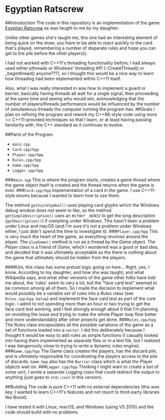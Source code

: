 # Egyptian Ratscrew
##Introduction
The code in this repository is an implementation of the game [Egyptian Ratscrew](https://en.wikipedia.org/wiki/Egyptian_Ratscrew) as was taught to me by my daughter. 

Unlike other games she's taught me, this one had an interesting element of being quick on the draw; you have to be able to react quickly to the card that's played, remembering a number of disparate rules and hope you can get to the pile before the other player(s).

I had not worked with C++11's threading functionality before; I had always used either pthreads or Windows' threading API (::CreateThread() or _beginthread() anyone???), so I thought this would be a nice way to learn how threading had been implemented within C++11 itself.

Also, what I was really interested in was how to implement a guard or barrier, basically having threads all wait for a single signal, then proceeding at the same time and seeing who would win, acknowledging that the number of players/threads performance would be influenced by the number of simutaneous threads the computer running the program has. 
##Goals
I plan on refining the program and rework my C++98-style code using more >= C++11-provided techniques so that I learn, or at least having passing familarity with, the C++ standard as it continues to evolve.

##Parts of the Program
* `main.cpp`
* `Card.cpp/hpp`
* `Player.cpp/hpp`
* `Rules.cpp/hpp`
* `Game.cpp/hpp`
* `Logger.cpp/hpp`

###`main.cpp`
This is where the program starts, creates a game thread where the game object itself is created and the thread returns when the game is over.
###`Card.cpp/hpp`
Implementation of a card in the game. I use C++11-style enums because I wanted to learn how to use them.

The method `getSuiteSymbol()` uses playing card glyphs which the Windows debug window does not seem to like, so the method `getSimpleDescription()` uses an `#ifdef _WIN32` to get the long description (`getDescription()`) if compiling under Windows. This hasn't been a problem under Linux and macOS (and I'm sure it's not a problem under Windows either, I just didn't spend the time to investigate it). 
###`Player.cpp/hpp`
This is very much the heart of the game, as everything revolves around the player. The `playGame()` method is run as a thread by the *Game* object. The *Player* class is a friend of *Game*, which I wondered was a good or bad idea, and decided that it was ultimately acceptable as the there is nothing about the game that ultimately should be hidden from the players. 

####Um, this class has some pretzel logic going on here...
Right, yes, I know. According to my daughter, and how she was taught, and what Wikipedia says, and what other versions of the game other folks have told me about, the 'rules' seem to vary a lot, but the "face card test" seemed to be common among all of them. So I made the decision to implement what would possibly be a variable set of rules into a *Rules* class (see `Rules.cpp/hpp below`) and implement the face card test as part of the core logic. I admit to not spending more than an hour or two trying to get the face card test working, and I feel strongly enough about it that I'm planning on revisiting the issue and trying to make the whole Player loop flow better and more understandably after other projects get done.
###`Rules.cpp/hpp`
The Rules class encapsulates all the possible variations of the game as a set of functions loaded into a `vector`. I did this deliberately because I thought it would be easy to add rules as simple functions (I casually looked into having them implemented as separate files or in a text file, but I realized I was dangerously close to trying to write a dynamic rules engine).
###`Game.cpp/hpp`
The Game class creates the players, has the discard pile, and is ultimately responsible for coordinating the players access to the pile of discards. `Game.hpp` also has the `Barrier` class which is what the Player objects wait on.
###`Logger.cpp/hpp`
Thinking I might want to create a bot of some sort, I wrote a separate Logging class that could redirect the output to anything (just goes to `std::cout` in this version).

##Building
The code is pure C++11 with no external dependencies (this was key; I wanted to learn C++11's features and not resort to third-party libraries like Boost).

I have tested it with Linux, macOS, and Windows (using VS 2015) and the code should build with no problems.
